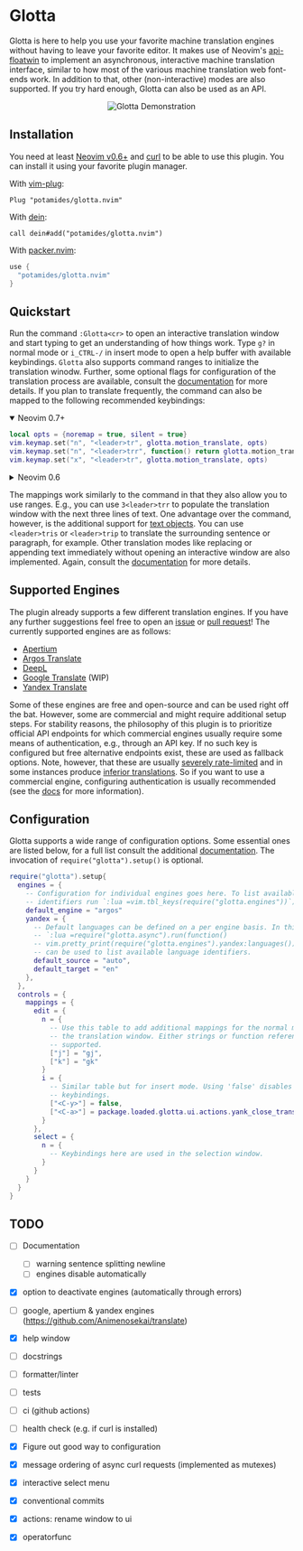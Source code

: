 # Glotta
Glotta is here to help you use your favorite machine translation engines
without having to leave your favorite editor. It makes use of Neovim's
[api-floatwin](https://neovim.io/doc/user/api.html#api-floatwin) to implement
an asynchronous, interactive machine translation interface, similar to how most
of the various machine translation web font-ends work. In addition to that,
other (non-interactive) modes are also supported. If you try hard enough,
Glotta can also be used as an API.

<!-- panvimdoc-ignore-start -->
<p align="center">
  <img src="https://media.giphy.com/media/9AIdwhAnzTb7AqHYeC/giphy.gif" alt="Glotta Demonstration"/>
</p>

## Installation
You need at least [Neovim v0.6+](https://neovim.io/) and
[curl](https://curl.se/) to be able to use this plugin. You can install it
using your favorite plugin manager.

With [vim-plug](https://github.com/junegunn/vim-plug):
```viml
Plug "potamides/glotta.nvim"
```

With [dein](https://github.com/Shougo/dein.vim):
```viml
call dein#add("potamides/glotta.nvim")
```

With [packer.nvim](https://github.com/wbthomason/packer.nvim):
```lua
use {
  "potamides/glotta.nvim"
}
```
<!-- panvimdoc-ignore-end -->

## Quickstart
Run the command `:Glotta<cr>` to open an interactive translation window and
start typing to get an understanding of how things work. Type `g?` in normal
mode or `i_CTRL-/` in insert mode to open a help buffer with available
keybindings. `Glotta` also supports command ranges to initialize the
translation winodw. Further, some optional flags for configuration of the
translation process are available<!-- panvimdoc-ignore-start -->, consult the
[documentation](doc/README.md) for more details<!-- panvimdoc-ignore-end -->.
If you plan to translate frequently, the command can also be mapped to the
following recommended keybindings:

<!-- panvimdoc-ignore-start -->
<details open>
<!-- panvimdoc-ignore-end -->
<summary>Neovim 0.7+</summary>

```lua
local opts = {noremap = true, silent = true}
vim.keymap.set("n", "<leader>tr", glotta.motion_translate, opts)
vim.keymap.set("n", "<leader>trr", function() return glotta.motion_translate() .. "_" end, opts)
vim.keymap.set("x", "<leader>tr", glotta.motion_translate, opts)
```

</details>
<details><summary>Neovim 0.6</summary>

```lua
local opts = {noremap = true, silent = true}
vim.api.nvim_set_keymap("n", "<leader>tr", [[luaeval("require('glotta').motion_translate()")]], opts)
vim.api.nvim_set_keymap("n", "<leader>trr", [[luaeval("require('glotta').motion_translate() .. '_'")]], opts)
vim.api.nvim_set_keymap("x", "<leader>tr", [[luaeval("require('glotta').motion_translate()")]], opts)
```

</details>

The mappings work similarly to the command in that they also allow you to use
ranges. E.g., you can use `3<leader>trr` to populate the translation window
with the next three lines of text. One advantage over the command, however, is
the additional support for [text
objects](https://neovim.io/doc/user/motion.html#text-objects). You can use
`<leader>tris` or `<leader>trip` to translate the surrounding sentence or
paragraph, for example. Other translation modes like replacing or appending
text immediately without opening an interactive window are also
implemented.<!-- panvimdoc-ignore-start --> Again, consult the
[documentation](doc/README.md) for more details.<!-- panvimdoc-ignore-end -->

## Supported Engines
The plugin already supports a few different translation engines. If
you have any further suggestions feel free to open an
[issue](https://github.com/potamides/glotta.nvim/issues) or [pull
request](https://github.com/potamides/glotta.nvim/pulls)! The currently
supported engines are as follows:

* [Apertium](https://apertium.org)
* [Argos Translate](https://translate.argosopentech.com)
* [DeepL](https://www.deepl.com/translator)
* [Google Translate](https://translate.google.com) (WIP)
* [Yandex Translate](https://translate.yandex.com)

Some of these engines are free and open-source and can be used right off the
bat. However, some are commercial and might require additional setup steps. For
stability reasons, the philosophy of this plugin is to prioritize official API
endpoints for which commercial engines usually require some means of
authentication, e.g., through an API key. If no such key is configured but free
alternative endpoints exist, these are used as fallback options. Note, however,
that these are usually [severely
rate-limited](https://github.com/soimort/translate-shell/issues/370) and in
some instances produce [inferior
translations](https://github.com/Animenosekai/translate/issues/22). So if you
want to use a commercial engine, configuring authentication is usually
recommended<!-- panvimdoc-ignore-start --> (see the [docs](doc/README.md) for
more information)<!-- panvimdoc-ignore-end -->.

## Configuration
Glotta supports a wide range of configuration options. Some essential ones
are listed below<!-- panvimdoc-ignore-start -->, for a full list consult the
additional [documentation](doc/README.md)<!-- panvimdoc-ignore-end -->. The
invocation of `require("glotta").setup()` is optional.

```lua
require("glotta").setup{
  engines = {
    -- Configuration for individual engines goes here. To list available engine
    -- identifiers run `:lua =vim.tbl_keys(require("glotta.engines"))`)
    default_engine = "argos"
    yandex = {
      -- Default languages can be defined on a per engine basis. In this case
      -- `:lua =require("glotta.async").run(function()
      -- vim.pretty_print(require("glotta.engines").yandex:languages()) end)`
      -- can be used to list available language identifiers.
      default_source = "auto",
      default_target = "en"
    },
  },
  controls = {
    mappings = {
      edit = {
        n = {
          -- Use this table to add additional mappings for the normal mode in
          -- the translation window. Either strings or function references are
          -- supported.
          ["j"] = "gj",
          ["k"] = "gk"
        }
        i = {
          -- Similar table but for insert mode. Using 'false' disables existing
          -- keybindings.
          ["<C-y>"] = false,
          ["<C-a>"] = package.loaded.glotta.ui.actions.yank_close_translation
        }
      },
      select = {
        n = {
          -- Keybindings here are used in the selection window.
        }
      }
    }
  }
}
```

## TODO
- [ ] Documentation
  - [ ] warning sentence splitting newline
  - [ ] engines disable automatically
- [x] option to deactivate engines (automatically through errors)
- [ ] google, apertium & yandex engines (https://github.com/Animenosekai/translate)
- [x] help window

- [ ] docstrings
- [ ] formatter/linter
- [ ] tests
- [ ] ci (github actions)
- [ ] health check (e.g. if curl is installed)
- [x] Figure out good way to configuration
- [x] message ordering of async curl requests (implemented as mutexes)
- [x] interactive select menu
- [x] conventional commits
- [x] actions: rename window to ui
- [x] operatorfunc
